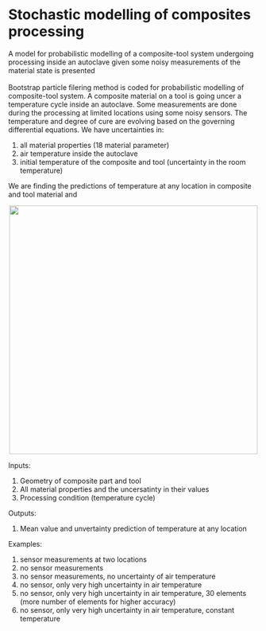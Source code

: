 # Stochastic modelling of composites processing
A model for probabilistic modelling of a composite-tool system undergoing processing inside an autoclave given some noisy measurements of the material state is presented
<br>
<br>
Bootstrap particle filering method is coded for probabilistic modelling of composite-tool system. A composite material on a tool is going uncer a temperature cycle inside an autoclave. Some measurements are done during the processing at limited locations using some noisy sensors. The temperature and degree of cure are evolving based on the governing differential equations. We have uncertainties in:
1. all material properties  (18 material parameter)
2. air temperature inside the autoclave
3. initial temperature of the composite and tool (uncertainty in the room temperature)

We are finding the predictions of temperature at any location in composite and tool material and <br>


<p align="center">
<img  align="center" src="https://github.com/saniaki/Stochastic_modelling_composites_processing/blob/main/images/imge01.jpg" width="500"/>

Inputs: <br>
1. Geometry of composite part and tool
2. All material properties and the uncersatinty in their values
3. Processing condition (temperature cycle)


Outputs: <br>
1. Mean value and unvertainty prediction of temperature at any location

  
  
Examples: <br>
1. sensor measurements at two locations
2. no sensor measurements
3. no sensor measurements, no uncertainty of air temperature
4. no sensor, only very high uncertainty in air temperature
5. no sensor, only very high uncertainty in air temperature, 30 elements (more number of elements for higher accuracy)
6. no sensor, only very high uncertainty in air temperature, constant temperature
